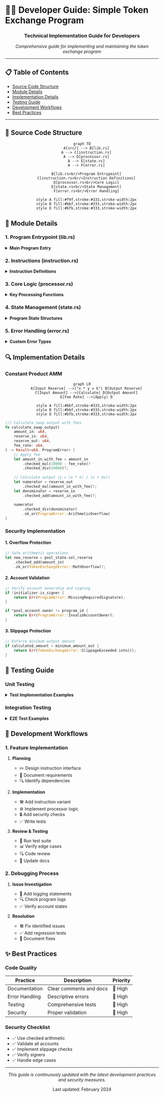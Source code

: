 # 👨‍💻 Developer Guide: Simple Token Exchange Program

<div align="center">
  <h3>Technical Implementation Guide for Developers</h3>
  <p><em>Comprehensive guide for implementing and maintaining the token exchange program</em></p>
</div>

---

## 📋 Table of Contents

- [Source Code Structure](#-source-code-structure)
- [Module Details](#-module-details)
- [Implementation Details](#-implementation-details)
- [Testing Guide](#-testing-guide)
- [Development Workflows](#-development-workflows)
- [Best Practices](#-best-practices)

---

## 📁 Source Code Structure

<div align="center">

```mermaid
graph TD
    A[src/] --> B[lib.rs]
    A --> C[instruction.rs]
    A --> D[processor.rs]
    A --> E[state.rs]
    A --> F[error.rs]
    
    B[lib.rs<br/>Program Entrypoint]
    C[instruction.rs<br/>Instruction Definitions]
    D[processor.rs<br/>Core Logic]
    E[state.rs<br/>State Management]
    F[error.rs<br/>Error Handling]
    
    style A fill:#f9f,stroke:#333,stroke-width:2px
    style B fill:#bbf,stroke:#333,stroke-width:2px
    style D fill:#bfb,stroke:#333,stroke-width:2px
```

</div>

## 🔧 Module Details

### 1. Program Entrypoint (lib.rs)

<details>
<summary><strong>Main Program Entry</strong></summary>

```rust
/// Program entrypoint implementation
pub fn process_instruction(
    program_id: &Pubkey,        // Program identifier
    accounts: &[AccountInfo],    // Account list
    instruction_data: &[u8],     // Instruction data
) -> ProgramResult {
    // Instruction processing logic
}
```

**Key Responsibilities:**

- ✅ Entry point validation
- 🔄 Instruction routing
- 🔒 Initial security checks

</details>

### 2. Instructions (instruction.rs)

<details>
<summary><strong>Instruction Definitions</strong></summary>

```rust
/// Program instruction definitions
#[derive(Debug)]
pub enum TokenExchangeInstruction {
    /// Initialize a new pool
    InitializePool {
        sol_amount: u64,     // Initial SOL
        token_amount: u64,   // Initial tokens
        fee_rate: u64,       // Fee percentage
    },
    
    /// Execute token swap
    Swap {
        amount_in: u64,           // Input amount
        minimum_amount_out: u64,  // Minimum output
        is_sol_input: bool,       // Swap direction
    },
    
    /// Add liquidity to pool
    AddLiquidity {
        sol_amount: u64,          // SOL to add
        token_amount: u64,        // Tokens to add
        minimum_lp_tokens: u64,   // Min LP tokens
    },
    
    /// Remove liquidity from pool
    RemoveLiquidity {
        lp_tokens: u64,           // LP tokens to burn
        minimum_sol: u64,         // Min SOL expected
        minimum_token: u64,       // Min tokens expected
    },
}
```

</details>

### 3. Core Logic (processor.rs)

<details>
<summary><strong>Key Processing Functions</strong></summary>

#### Pool Initialization

```rust
/// Initialize a new liquidity pool
fn process_initialize_pool(
    ctx: &ProcessContext,
    sol_amount: u64,
    token_amount: u64,
    fee_rate: u64,
) -> ProgramResult {
    // Validation and initialization logic
}
```

#### Swap Processing

```rust
/// Execute token swap operation
fn process_swap(
    ctx: &ProcessContext,
    amount_in: u64,
    minimum_amount_out: u64,
    is_sol_input: bool,
) -> ProgramResult {
    // Swap execution logic
}
```

#### AMM Calculations

```rust
/// Calculate swap output amount
fn calculate_output_amount(
    amount_in: u64,
    reserve_in: u64,
    reserve_out: u64,
    fee_rate: u64,
) -> Result<u64, ProgramError> {
    // Constant product formula implementation
}
```

</details>

### 4. State Management (state.rs)

<details>
<summary><strong>Program State Structures</strong></summary>

```rust
/// Pool state definition
#[derive(BorshSerialize, BorshDeserialize, Debug)]
pub struct PoolState {
    pub authority: Pubkey,      // Pool administrator
    pub sol_reserve: u64,       // SOL balance
    pub token_reserve: u64,     // Token balance
    pub lp_mint: Pubkey,        // LP token mint
    pub fee_rate: u64,          // Fee percentage
    pub token_mint: Pubkey,     // Token mint address
    pub initialized: bool,       // Pool status
}

impl PoolState {
    /// Calculate required account size
    pub const LEN: usize = /* size calculation */;
    
    /// Create new pool state
    pub fn new(/* params */) -> Self {
        // Initialization logic
    }
}
```

</details>

### 5. Error Handling (error.rs)

<details>
<summary><strong>Custom Error Types</strong></summary>

```rust
/// Program-specific error types
#[derive(Debug)]
pub enum TokenExchangeError {
    #[error("Invalid instruction")]
    InvalidInstruction,
    
    #[error("Pool already initialized")]
    PoolAlreadyInitialized,
    
    #[error("Pool not initialized")]
    PoolNotInitialized,
    
    #[error("Insufficient liquidity")]
    InsufficientLiquidity,
    
    #[error("Slippage tolerance exceeded")]
    SlippageExceeded,
    
    // Additional error types...
}
```

</details>

## 🔍 Implementation Details

### Constant Product AMM

<div align="center">

```mermaid
graph LR
    A[Input Reserve] -->|"x * y = k"| B[Output Reserve]
    C[Input Amount] -->|Calculate| D[Output Amount]
    E[Fee Rate] -->|Apply| D
    
    style A fill:#bbf,stroke:#333,stroke-width:2px
    style B fill:#bbf,stroke:#333,stroke-width:2px
    style D fill:#bfb,stroke:#333,stroke-width:2px
```

</div>

```rust
/// Calculate swap output with fees
fn calculate_swap_output(
    amount_in: u64,
    reserve_in: u64,
    reserve_out: u64,
    fee_rate: u64,
) -> Result<u64, ProgramError> {
    // Apply fee
    let amount_in_with_fee = amount_in
        .checked_mul(10000 - fee_rate)?
        .checked_div(10000)?;
    
    // Calculate output (y = (x * k) / (x + dx))
    let numerator = reserve_out
        .checked_mul(amount_in_with_fee)?;
    let denominator = reserve_in
        .checked_add(amount_in_with_fee)?;
    
    numerator
        .checked_div(denominator)
        .ok_or(ProgramError::ArithmeticOverflow)
}
```

### Security Implementation

#### 1. Overflow Protection

```rust
// Safe arithmetic operations
let new_reserve = pool_state.sol_reserve
    .checked_add(amount_in)
    .ok_or(TokenExchangeError::MathOverflow)?;
```

#### 2. Account Validation

```rust
// Verify account ownership and signing
if !initializer.is_signer {
    return Err(ProgramError::MissingRequiredSignature);
}

if *pool_account.owner != program_id {
    return Err(ProgramError::InvalidAccountOwner);
}
```

#### 3. Slippage Protection

```rust
// Enforce minimum output amount
if calculated_amount < minimum_amount_out {
    return Err(TokenExchangeError::SlippageExceeded.into());
}
```

## 🧪 Testing Guide

### Unit Testing

<details>
<summary><strong>Test Implementation Examples</strong></summary>

```rust
#[cfg(test)]
mod tests {
    use super::*;
    
    #[test]
    fn test_initialize_pool() {
        // Arrange
        let program_id = Pubkey::new_unique();
        let accounts = create_test_accounts();
        
        // Act
        let result = process_initialize_pool(
            &accounts,
            &program_id,
            1000,
            1000,
            30,
        );
        
        // Assert
        assert!(result.is_ok());
        // Additional assertions...
    }
    
    #[test]
    fn test_swap_calculation() {
        // Test cases for swap math
    }
}
```

</details>

### Integration Testing

<details>
<summary><strong>E2E Test Examples</strong></summary>

```typescript
// Client-side integration test
describe('Token Exchange Integration', () => {
    it('should execute swap successfully', async () => {
        // Setup
        const pool = await createTestPool();
        
        // Execute
        const result = await pool.swap({
            amountIn: new BN(1000000),
            minimumOut: new BN(900000),
            isSolInput: true,
        });
        
        // Verify
        expect(result.success).toBe(true);
        // Additional checks...
    });
});
```

</details>

## 🔄 Development Workflows

### 1. Feature Implementation

1. **Planning**
   - ✏️ Design instruction interface
   - 📝 Document requirements
   - 🔍 Identify dependencies

2. **Implementation**
   - 🛠️ Add instruction variant
   - ⚙️ Implement processor logic
   - 🔒 Add security checks
   - ✅ Write tests

3. **Review & Testing**
   - 🧪 Run test suite
   - 📊 Verify edge cases
   - 🔍 Code review
   - 📝 Update docs

### 2. Debugging Process

1. **Issue Investigation**
   - 📝 Add logging statements
   - 🔍 Check program logs
   - ✅ Verify account states

2. **Resolution**
   - 🛠️ Fix identified issues
   - ✅ Add regression tests
   - 📝 Document fixes

## ✨ Best Practices

### Code Quality

| Practice | Description | Priority |
|----------|-------------|----------|
| Documentation | Clear comments and docs | 🔴 High |
| Error Handling | Descriptive errors | 🔴 High |
| Testing | Comprehensive tests | 🔴 High |
| Security | Proper validation | 🔴 High |

### Security Checklist

- ✅ Use checked arithmetic
- ✅ Validate all accounts
- ✅ Implement slippage checks
- ✅ Verify signers
- ✅ Handle edge cases

---

<div align="center">
  <p><em>This guide is continuously updated with the latest development practices and security measures.</em></p>
  <p>Last updated: February 2024</p>
</div>
